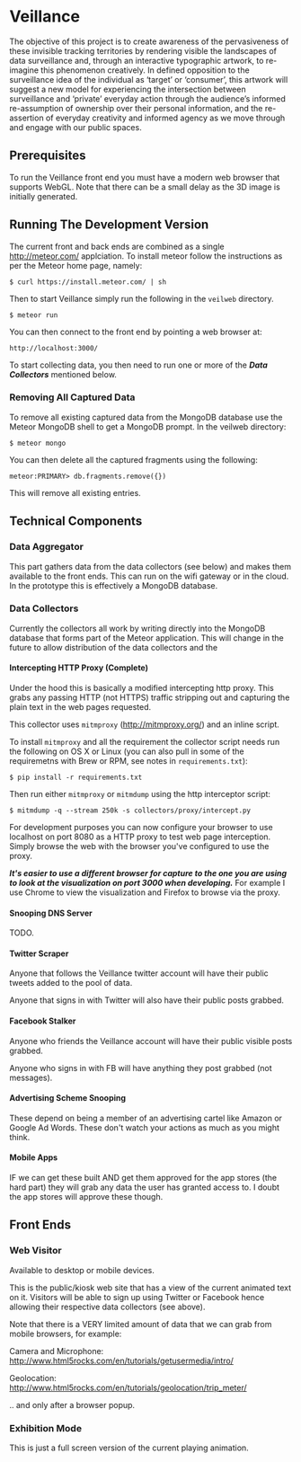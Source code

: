 
# Veillance

The objective of this project is to create awareness of the pervasiveness of
these invisible tracking territories by rendering visible the landscapes of data
surveillance and, through an interactive typographic artwork, to re-imagine this
phenomenon creatively. In defined opposition to the surveillance idea of the
individual as ‘target’ or ‘consumer’, this artwork will suggest a new model for
experiencing the intersection between surveillance and ‘private’ everyday action
through the audience’s informed re-assumption of ownership over their personal
information, and the re-assertion of everyday creativity and informed agency as
we move through and engage with our public spaces.

## Prerequisites

To run the Veillance front end you must have a modern web browser that
supports WebGL. Note that there can be a small delay as the 3D image is
initially generated.

## Running The Development Version

The current front and back ends are combined as a single http://meteor.com/
applciation. To install meteor follow the instructions as per the Meteor
home page, namely:

```
$ curl https://install.meteor.com/ | sh
```

Then to start Veillance simply run the following in the `veilweb` directory.

```
$ meteor run
```

You can then connect to the front end by pointing a web browser at:

```
http://localhost:3000/
```

To start collecting data, you then need to run one or more of the
***Data Collectors*** mentioned below.

### Removing All Captured Data

To remove all existing captured data from the MongoDB database use the Meteor
MongoDB shell to get a MongoDB prompt. In the veilweb directory:

```
$ meteor mongo
```

You can then delete all the captured fragments using the following:

```
meteor:PRIMARY> db.fragments.remove({})
```

This will remove all existing entries.

## Technical Components

### Data Aggregator

This part gathers data from the data collectors (see below) and makes
them available to the front ends. This can run on the wifi gateway or
in the cloud. In the prototype this is effectively a MongoDB database.


### Data Collectors 

Currently the collectors all work by writing directly into the MongoDB
database that forms part of the Meteor application. This will change in the
future to allow distribution of the data collectors and the 

#### Intercepting HTTP Proxy (Complete)

Under the hood this is basically a modified intercepting http proxy. This
grabs any passing HTTP (not HTTPS) traffic stripping out and capturing the
plain text in the web pages requested.

This collector uses `mitmproxy` (http://mitmproxy.org/) and an inline script.

To install `mitmproxy` and all the requirement the collector script needs run
the following on OS X or Linux (you can also pull in some of the requiremetns
with Brew or RPM, see notes in `requirements.txt`):


```
$ pip install -r requirements.txt
```

Then run either `mitmproxy` or `mitmdump` using the http interceptor script:

```
$ mitmdump -q --stream 250k -s collectors/proxy/intercept.py
```

For development purposes you can now configure your browser to use localhost
on port 8080 as a HTTP proxy to test web page interception. Simply browse the
web with the browser you've configured to use the proxy.

***It's easier to use a different browser for capture to the one you are
using to look at the visualization on port 3000 when developing.*** For example
I use Chrome to view the visualization and Firefox to browse via the proxy.


#### Snooping DNS Server

TODO.


#### Twitter Scraper 

Anyone that follows the Veillance twitter account will have their
public tweets added to the pool of data.

Anyone that signs in with Twitter will also have their public posts grabbed.

#### Facebook Stalker 

Anyone who friends the Veillance account will have their public
visible posts grabbed.

Anyone who signs in with FB will have anything they post grabbed (not messages).


#### Advertising Scheme Snooping 

These depend on being a member of an advertising cartel like Amazon or
Google Ad Words. These don't watch your actions as much as you might
think.

#### Mobile Apps 

IF we can get these built AND get them approved for the app stores
(the hard part) they will grab any data the user has granted access
to. I doubt the app stores will approve these though.


## Front Ends 

### Web Visitor 

Available to desktop or mobile devices.

This is the public/kiosk web site that has a view of the current
animated text on it. Visitors will be able to sign up using Twitter or
Facebook hence allowing their respective data collectors (see above).

Note that there is a VERY limited amount of data that we can grab from
mobile browsers, for example:

Camera and Microphone:
http://www.html5rocks.com/en/tutorials/getusermedia/intro/

Geolocation:
http://www.html5rocks.com/en/tutorials/geolocation/trip_meter/

.. and only after a browser popup.


### Exhibition Mode 

This is just a full screen version of the current playing animation.

